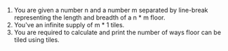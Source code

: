 1. You are given a number n and a number m separated by line-break representing the length and breadth of a n * m floor.
2. You've an infinite supply of m * 1 tiles.
3. You are required to calculate and print the number of ways floor can be tiled using tiles.

